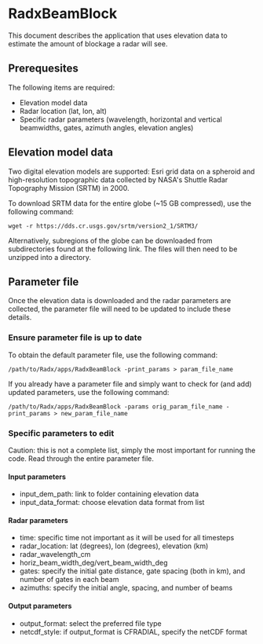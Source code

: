 # RadxBeamBlock
This document describes the application that uses elevation data to estimate the amount of blockage a radar will see.

## Prerequesites
The following items are required:
- Elevation model data
- Radar location (lat, lon, alt)
- Specific radar parameters (wavelength, horizontal and vertical beamwidths, gates, azimuth angles, elevation angles)

## Elevation model data
Two digital elevation models are supported: Esri grid data on a spheroid and high-resolution topographic data collected by NASA's Shuttle Radar Topography Mission (SRTM) in 2000.

To download SRTM data for the entire globe (~15 GB compressed), use the following command:
```
wget -r https://dds.cr.usgs.gov/srtm/version2_1/SRTM3/
```
Alternatively, subregions of the globe can be downloaded from subdirectories found at the following link. The files will then need to be unzipped into a directory.

## Parameter file
Once the elevation data is downloaded and the radar parameters are collected, the parameter file will need to be updated to include these details.

### Ensure parameter file is up to date
To obtain the default parameter file, use the following command:
```
/path/to/Radx/apps/RadxBeamBlock -print_params > param_file_name
```
If you already have a parameter file and simply want to check for (and add) updated parameters, use the following command:
```
/path/to/Radx/apps/RadxBeamBlock -params orig_param_file_name -print_params > new_param_file_name
```

### Specific parameters to edit
Caution: this is not a complete list, simply the most important for running the code. Read through the entire parameter file.
#### Input parameters
- input_dem_path: link to folder containing elevation data
- input_data_format: choose elevation data format from list
#### Radar parameters
- time: specific time not important as it will be used for all timesteps 
- radar_location: lat (degrees), lon (degrees), elevation (km)
- radar_wavelength_cm
- horiz_beam_width_deg/vert_beam_width_deg
- gates: specify the initial gate distance, gate spacing (both in km), and number of gates in each beam
- azimuths: specify the initial angle, spacing, and number of beams
#### Output parameters
- output_format: select the preferred file type
- netcdf_style: if output_format is CFRADIAL, specify the netCDF format


